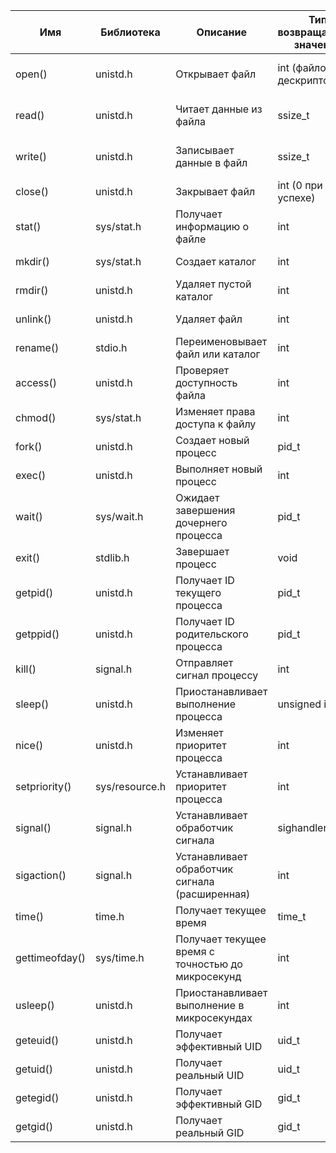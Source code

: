 | Имя            | Библиотека      | Описание                                          | Тип возвращаемого значения | Возможные ошибки        | Дополнительная информация |
|---------------|----------------|--------------------------------------------------|--------------------------|-------------------------|---------------------------|
| open()        | unistd.h        | Открывает файл                                   | int (файловый дескриптор) | EACCES, ENOENT, EEXIST  |                           |
| read()        | unistd.h        | Читает данные из файла                          | ssize_t                  | EBADF, EFAULT, EINTR    |                           |
| write()       | unistd.h        | Записывает данные в файл                        | ssize_t                  | EBADF, EFAULT, EFBIG    |                           |
| close()       | unistd.h        | Закрывает файл                                  | int (0 при успехе)       | EBADF                   |                           |
| stat()        | sys/stat.h      | Получает информацию о файле                     | int                      | ENOENT, EACCES         |                           |
| mkdir()       | sys/stat.h      | Создает каталог                                 | int                      | EEXIST, EACCES         |                           |
| rmdir()       | unistd.h        | Удаляет пустой каталог                          | int                      | ENOENT, ENOTEMPTY      |                           |
| unlink()      | unistd.h        | Удаляет файл                                    | int                      | EACCES, EPERM          |                           |
| rename()      | stdio.h         | Переименовывает файл или каталог                | int                      | EACCES, ENOENT         |                           |
| access()      | unistd.h        | Проверяет доступность файла                     | int                      | EACCES, ENOENT         |                           |
| chmod()       | sys/stat.h      | Изменяет права доступа к файлу                  | int                      | EACCES, EPERM          |                           |
| fork()        | unistd.h        | Создает новый процесс                           | pid_t                    | EAGAIN, ENOMEM         |                           |
| exec()        | unistd.h        | Выполняет новый процесс                         | int                      | ENOENT, EACCES         |                           |
| wait()        | sys/wait.h      | Ожидает завершения дочернего процесса           | pid_t                    | ECHILD, EINTR          |                           |
| exit()        | stdlib.h        | Завершает процесс                               | void                     |                         |                           |
| getpid()      | unistd.h        | Получает ID текущего процесса                   | pid_t                    |                         |                           |
| getppid()     | unistd.h        | Получает ID родительского процесса              | pid_t                    |                         |                           |
| kill()        | signal.h        | Отправляет сигнал процессу                      | int                      | ESRCH, EPERM           |                           |
| sleep()       | unistd.h        | Приостанавливает выполнение процесса            | unsigned int             |                         |                           |
| nice()        | unistd.h        | Изменяет приоритет процесса                     | int                      | EPERM, EINVAL          |                           |
| setpriority() | sys/resource.h  | Устанавливает приоритет процесса               | int                      | EINVAL, ESRCH          |                           |
| signal()      | signal.h        | Устанавливает обработчик сигнала                | sighandler_t             | EINVAL                  |                           |
| sigaction()   | signal.h        | Устанавливает обработчик сигнала (расширенная) | int                      | EINVAL                  |                           |
| time()        | time.h          | Получает текущее время                          | time_t                   |                         |                           |
| gettimeofday()| sys/time.h      | Получает текущее время с точностью до микросекунд | int                      | EFAULT                  |                           |
| usleep()      | unistd.h        | Приостанавливает выполнение в микросекундах     | int                      | EINTR                   |                           |
| geteuid()     | unistd.h        | Получает эффективный UID                        | uid_t                    |                         |                           |
| getuid()      | unistd.h        | Получает реальный UID                           | uid_t                    |                         |                           |
| getegid()     | unistd.h        | Получает эффективный GID                        | gid_t                    |                         |                           |
| getgid()      | unistd.h        | Получает реальный GID                           | gid_t                    |                         |                           |
